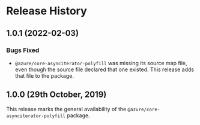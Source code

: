 # Release History

## 1.0.1 (2022-02-03)

### Bugs Fixed

- `@azure/core-asynciterator-polyfill` was missing its source map file, even though the source file declared that one existed. This release adds that file to the package.

## 1.0.0 (29th October, 2019)

This release marks the general availability of the `@azure/core-asynciterator-polyfill` package.
